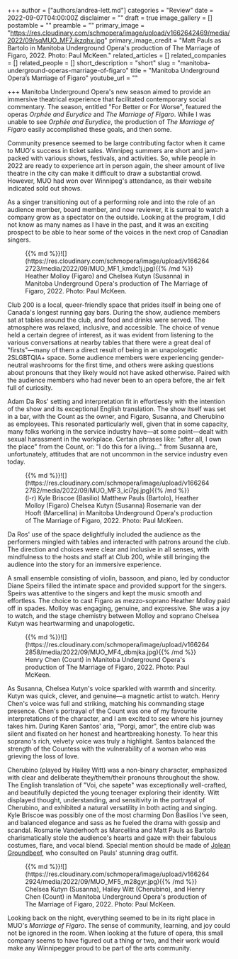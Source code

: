 +++
author = ["authors/andrea-lett.md"]
categories = "Review"
date = 2022-09-07T04:00:00Z
disclaimer = ""
draft = true
image_gallery = []
postamble = ""
preamble = ""
primary_image = "https://res.cloudinary.com/schmopera/image/upload/v1662642469/media/2022/09/sqMUO_MF7_ikzqhx.jpg"
primary_image_credit = "Matt Pauls as Bartolo in Manitoba Underground Opera's production of The Marriage of Figaro, 2022. Photo: Paul McKeen."
related_articles = []
related_companies = []
related_people = []
short_description = "short"
slug = "manitoba-underground-operas-marriage-of-figaro"
title = "Manitoba Underground Opera’s Marriage of Figaro"
youtube_url = ""

+++
Manitoba Underground Opera's new season aimed to provide an immersive theatrical experience that facilitated contemporary social commentary. The season, entitled "For Better or For Worse", featured the operas _Orphée and Eurydice_ and _The Marriage of Figaro_.	While I was unable to see _Orphée and Eurydice_, the production of _The Marriage of Figaro_ easily accomplished these goals, and then some.

Community presence seemed to be large contributing factor when it came to MUO's success in ticket sales. Winnipeg summers are short and jam-packed with various shows, festivals, and activities. So, while people in 2022 are ready to experience art in person again, the sheer amount of live theatre in the city can make it difficult to draw a substantial crowd. However, MUO had won over Winnipeg's attendance,	as their website indicated sold out shows.

As a singer transitioning out of a performing role and into the role of an audience member, board member, and now reviewer, it is surreal to watch a company grow as a spectator on the outside. Looking at the program, I did not know as many names as I have in the past, and it was an exciting prospect to be able to hear	some of the voices in the next crop of Canadian singers.

<figure data-type="image">{{% md %}}![](https://res.cloudinary.com/schmopera/image/upload/v1662642723/media/2022/09/MUO_MF1_kmdc1j.jpg){{% /md %}}

<figcaption>Heather Molloy (Figaro) and Chelsea Kutyn (Susanna) in Manitoba Underground Opera's production of The Marriage of Figaro, 2022. Photo: Paul McKeen.</figcaption>  
</figure>

Club 200 is a local, queer-friendly space that prides itself in being one of Canada's longest running gay bars. During the show, audience members sat at tables around the club, and food and drinks were served. The atmosphere was relaxed, inclusive, and accessible. The choice of venue held a certain degree of interest, as it was evident from listening to the various conversations at nearby tables that there were a great deal of "firsts"—many of them a direct result of being in an unapologetic 2SLGBTQIA+ space. Some audience members were experiencing gender-neutral washrooms for the first time, and others were asking questions about pronouns that they likely would not have asked otherwise. Paired with the audience members who had never been to an opera before, the air felt full of curiosity.

Adam Da Ros' setting and interpretation fit in effortlessly with the intention of the show and its exceptional English translation. The show itself was set in a bar, with the Count as the owner, and Figaro, Susanna, and Cherubino as employees. This resonated particularly well, given that in some capacity, many folks working in the service industry have—at some point—dealt with sexual harassment in the workplace. Certain phrases like: "after all, I own the place" from the Count, or:	"I do this for a living…" from Susanna are, unfortunately, attitudes that are not uncommon in the service industry even today.

<figure data-type="image">{{% md %}}![](https://res.cloudinary.com/schmopera/image/upload/v1662642782/media/2022/09/MUO_MF3_ici7pj.jpg){{% /md %}}

<figcaption>(l-r) Kyle Briscoe (Basilio) Matthew Pauls (Bartolo), Heather Molloy (Figaro) Chelsea Kutyn (Susanna) Rosemarie van der Hooft (Marcellina) in Manitoba Underground Opera's production of The Marriage of Figaro, 2022. Photo: Paul McKeen.</figcaption>  
</figure>

Da Ros' use of the space delightfully included the audience as the performers mingled with tables and interacted with patrons around the club. The direction and choices were clear and inclusive in all senses, with mindfulness to the hosts and staff at Club 200, while still bringing the audience into the story for an immersive experience.

A small ensemble consisting of violin, bassoon, and piano, led by conductor Diane Speirs filled the intimate space and provided support for the singers. Speirs was attentive to the singers and kept the music smooth and effortless. The choice to cast Figaro as mezzo-soprano Heather Molloy paid off in spades. Molloy was engaging, genuine, and expressive. She was a joy to watch, and the stage chemistry between Molloy and soprano Chelsea Kutyn was heartwarming and unapologetic. 

<figure data-type="image">{{% md %}}![](https://res.cloudinary.com/schmopera/image/upload/v1662642858/media/2022/09/MUO_MF4_dbmjka.jpg){{% /md %}}

<figcaption>Henry Chen (Count) in Manitoba Underground Opera's production of The Marriage of Figaro, 2022. Photo: Paul McKeen.</figcaption>  
</figure>

As Susanna, Chelsea Kutyn's voice sparkled with warmth and sincerity. Kutyn was quick, clever, and genuine—a magnetic artist to watch. Henry Chen's voice was full and striking, matching his commanding stage presence. Chen's portrayal of the Count was one of my favourite interpretations of the character, and I am excited to see where his journey takes him. During Karen Santos' aria, "Porgi, amor", the entire club was silent and fixated on her honest and heartbreaking honesty. To hear this soprano's rich, velvety voice was truly a highlight. Santos balanced the strength of the Countess with the vulnerability of a woman who was grieving the loss of love.

Cherubino (played by Hailey Witt) was a non-binary character, emphasized with clear and deliberate they/them/their pronouns throughout the show. The English translation of "Voi, che sapete" was exceptionally well-crafted, and beautifully depicted the young teenager exploring their identity. Witt displayed thought, understanding, and sensitivity in the portrayal of Cherubino, and exhibited a natural versatility in both acting and singing. Kyle Briscoe was possibly one of the most charming Don Basilios I've seen, and balanced elegance and sass as he fueled the drama with gossip and scandal. Rosmarie Vanderhooft as Marcellina and Matt Pauls as Bartolo charismatically stole the audience's hearts and gaze with their fabulous costumes, flare, and vocal blend. Special mention should be made of [Jolean Groundbeef](https://www.instagram.com/joleangroundbeef/?hl=en), who consulted on Pauls' stunning drag outfit.

<figure data-type="image">{{% md %}}![](https://res.cloudinary.com/schmopera/image/upload/v1662642924/media/2022/09/MUO_MF5_m28gyr.jpg){{% /md %}}

<figcaption>Chelsea Kutyn (Susanna), Hailey Witt (Cherubino), and Henry Chen (Count) in Manitoba Underground Opera's production of The Marriage of Figaro, 2022. Photo: Paul McKeen.</figcaption>  
</figure>

Looking back on the night, everything seemed to be in its right place in MUO's _Marriage of Figaro_.	The sense of community, learning, and joy could not be ignored in the room. When looking at the future of opera, this small company seems to have figured out a thing or two, and their work would make any Winnipegger proud to be part of the arts community.
